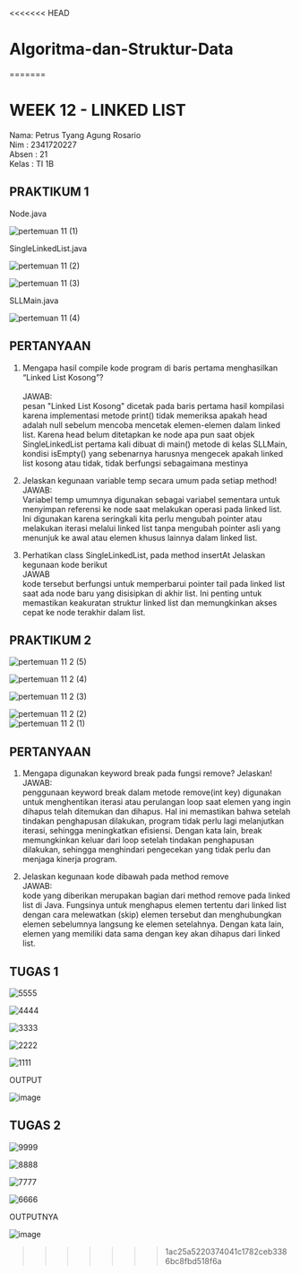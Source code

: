 <<<<<<< HEAD
# Algoritma-dan-Struktur-Data
=======
# WEEK 12 - LINKED LIST
Nama: Petrus Tyang Agung Rosario<br>
Nim : 2341720227 <br>
Absen : 21<br>
Kelas : TI 1B

## PRAKTIKUM 1

Node.java<br>

![pertemuan 11 (1)](https://github.com/petrusthelastking/Algoritma-dan-Struktur-data/assets/143620112/b9c9a4ad-d593-4add-a0b2-8816f82a3833)

SingleLinkedList.java<br>

![pertemuan 11 (2)](https://github.com/petrusthelastking/Algoritma-dan-Struktur-data/assets/143620112/0597eaad-bb57-4642-ac16-ff09e4e05d57)


![pertemuan 11 (3)](https://github.com/petrusthelastking/Algoritma-dan-Struktur-data/assets/143620112/73638dfb-365a-4e23-83c5-972eb8439ca2)

SLLMain.java<br>

![pertemuan 11 (4)](https://github.com/petrusthelastking/Algoritma-dan-Struktur-data/assets/143620112/558604ad-0ff3-43b9-bfbb-47f8e07fa3fe)



## PERTANYAAN


1. Mengapa hasil compile kode program di baris pertama menghasilkan “Linked List Kosong”?<br>\
   JAWAB:<br>
   pesan "Linked List Kosong" dicetak pada baris pertama hasil kompilasi karena implementasi metode print() tidak memeriksa apakah head adalah null sebelum mencoba mencetak elemen-elemen dalam linked list. Karena head belum ditetapkan ke node apa pun saat objek SingleLinkedList pertama kali dibuat di main() metode di kelas SLLMain, kondisi isEmpty() yang sebenarnya harusnya mengecek apakah linked list kosong atau tidak, tidak berfungsi sebagaimana mestinya<br>

2. Jelaskan kegunaan variable temp secara umum pada setiap method!<br>
   JAWAB:<br>
Variabel temp umumnya digunakan sebagai variabel sementara untuk menyimpan referensi ke node saat melakukan operasi pada linked list. Ini digunakan karena seringkali kita perlu mengubah pointer atau melakukan iterasi melalui linked list tanpa mengubah pointer asli yang menunjuk ke awal atau elemen khusus lainnya dalam linked list.<br>

3. Perhatikan class SingleLinkedList, pada method insertAt Jelaskan kegunaan kode berikut<br>
   JAWAB<br>
kode tersebut berfungsi untuk memperbarui pointer tail pada linked list saat ada node baru yang disisipkan di akhir list. Ini penting untuk memastikan keakuratan struktur linked list dan memungkinkan akses cepat ke node terakhir dalam list.<br>


## PRAKTIKUM 2


![pertemuan 11 2 (5)](https://github.com/petrusthelastking/Algoritma-dan-Struktur-data/assets/143620112/542ab646-25e9-4ef1-a138-4c22a1f97470)

![pertemuan 11 2 (4)](https://github.com/petrusthelastking/Algoritma-dan-Struktur-data/assets/143620112/6091f324-1205-4fda-b264-8c59fb97350d)

![pertemuan 11 2 (3)](https://github.com/petrusthelastking/Algoritma-dan-Struktur-data/assets/143620112/876ec6df-0a84-4549-a509-e1601b4eb678)

![pertemuan 11 2 (2)](https://github.com/petrusthelastking/Algoritma-dan-Struktur-data/assets/143620112/599efa6f-da02-4b4d-a367-d5f8ce36a5f2)
\
![pertemuan 11 2 (1)](https://github.com/petrusthelastking/Algoritma-dan-Struktur-data/assets/143620112/9e94bf30-af3d-4efa-bec4-132bac5e1ba0)


## PERTANYAAN

1. Mengapa digunakan keyword break pada fungsi remove? Jelaskan!<br>
   JAWAB:<br>
penggunaan keyword break dalam metode remove(int key) digunakan untuk menghentikan iterasi atau perulangan loop saat elemen yang ingin dihapus telah ditemukan dan dihapus. Hal ini memastikan bahwa setelah tindakan penghapusan dilakukan, program tidak perlu lagi melanjutkan iterasi, sehingga meningkatkan efisiensi. Dengan kata lain, break memungkinkan keluar dari loop setelah tindakan penghapusan dilakukan, sehingga menghindari pengecekan yang tidak perlu dan menjaga kinerja program.<br>

2. Jelaskan kegunaan kode dibawah pada method remove<br>
   JAWAB:<br>
kode yang diberikan merupakan bagian dari method remove pada linked list di Java. Fungsinya untuk menghapus elemen tertentu dari linked list dengan cara melewatkan (skip) elemen tersebut dan menghubungkan elemen sebelumnya langsung ke elemen setelahnya.  Dengan kata lain, elemen yang memiliki data sama dengan key akan dihapus dari linked list.<br>


## TUGAS 1

![5555](https://github.com/petrusthelastking/Algoritma-dan-Struktur-data/assets/143620112/d80a9b18-da98-4115-9fe3-d80cf1f680ad)


![4444](https://github.com/petrusthelastking/Algoritma-dan-Struktur-data/assets/143620112/965fb5bf-4985-43e4-9089-26d130ea3acc)


![3333](https://github.com/petrusthelastking/Algoritma-dan-Struktur-data/assets/143620112/011cff1a-5aec-458a-a406-9e1be0c03279)


![2222](https://github.com/petrusthelastking/Algoritma-dan-Struktur-data/assets/143620112/67e7f20e-2f3e-473d-aa67-62a1116d6ea7)


![1111](https://github.com/petrusthelastking/Algoritma-dan-Struktur-data/assets/143620112/f2b2fe11-bca8-4df8-8137-183167e297ea)


OUTPUT


![image](https://github.com/petrusthelastking/Algoritma-dan-Struktur-data/assets/143620112/8150a79e-9544-45b0-bbbb-fec54fe89846)


## TUGAS 2

![9999](https://github.com/petrusthelastking/Algoritma-dan-Struktur-data/assets/143620112/914b30b6-713c-4462-be6f-6f1375c7e68b)


![8888](https://github.com/petrusthelastking/Algoritma-dan-Struktur-data/assets/143620112/e756497a-d15a-4352-909b-477f31be2bc5)


![7777](https://github.com/petrusthelastking/Algoritma-dan-Struktur-data/assets/143620112/8cc975fd-1b0e-41b2-83b9-7bb9e5e2ce04)


![6666](https://github.com/petrusthelastking/Algoritma-dan-Struktur-data/assets/143620112/8ab3563d-87e1-40fd-b86e-7a06c9d0a264)



OUTPUTNYA<br>


![image](https://github.com/petrusthelastking/Algoritma-dan-Struktur-data/assets/143620112/2aa1ec7d-f86e-4889-b1ca-448b688ceee6)
>>>>>>> 1ac25a5220374041c1782ceb3386bc8fbd518f6a
